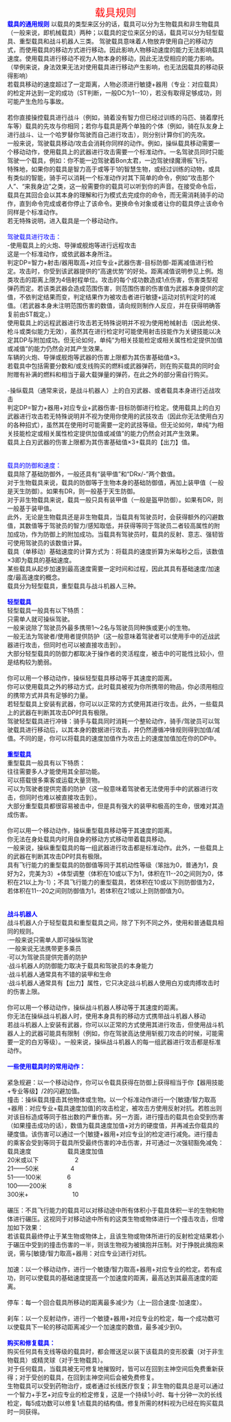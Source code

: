 <html>

<head>
<meta http-equiv="Content-Type" content="text/html; charset=gb2312">
<title>载具规则</title>
</head>

<body>

<div align="center">
	<span style="font-size: 18pt" class="bbc_size">
	<span style="color: red" class="bbc_color">载具规则</span></span></div>
<strong><span style="color: blue" class="bbc_color">载具的通用规则</span></strong></div>
以载具的类型来区分的话，载具可以分为生物载具和非生物载具（一般来说，即机械载具）两种；以载具的定位来区分的话，载具可以分为轻型载具、重型载具和战斗机器人三类。
驾驶载具意味着人物放弃使用自己的移动方式，而使用载具的移动方式进行移动。因此影响人物移动速度的能力无法影响载具速度。使用载具进行移动不视为人物本身的移动，因此无法受相应的能力影响。（举例来说，身法效果无法对使用载具进行移动产生影响，也无法因载具的移动获得影响）<br>
若载具移动的速度超过了一定距离，人物必须进行敏捷+器用（专业：对应载具）的检定并达到一定的成功（ST判断，一般DC为1--10），若没有取得足够成功，则可能产生危险与事故。<br>
<br>若你直接操控载具进行战斗（例如，骑着没有智力但已经过训练的马匹、骑着摩托车等）载具的先攻与你相同；若你与载具是两个单独的个体（例如，骑在队友身上进行战斗、让一个哈罗替你驾驶而自己进行攻击），则分别计算你们的先攻。
<br>一般来说，驾驶载具移动/攻击会消耗你同样的动作。例如，操纵载具移动需要一个移动动作，使用载具上的武器进行攻击需要一个标准动作。一名驾驶员同时只能驾驶一个载具，例如：你不能一边驾驶着Bon太君，一边驾驶绿魔滑板飞行。
<br>特殊地，如果你的载具是智力高于或等于1的智慧生物，或经过训练的动物，或具有类似的智能，骑手可以消耗一个标准动作对其下简单的命令，例如“攻击那个人”、“来我身边”之类，这一般需要你的载具可以听到你的声音。在接受命令后，载具在其回合会以其本身的理解和行为模式去完成你的命令，而无需消耗骑手的动作，直到命令完成或者你停止了该命令。更换命令对象或者让你的载具停止该命令同样是个标准动作。
<br>若无特殊说明，进入载具是一个移动动作。
<br>
<br><span style="color: blue" class="bbc_color">驾驶载具进行攻击：</span>
<br>-使用载具上的火炮、导弹或舰炮等进行远程攻击<br>
这是一个标准动作，或依武器本身所注。<br>
判定DP=智力+射击/器用取高+对应专业+武器伤害-目标防御-距离减值进行检定。攻击时，你受到该武器提供的“高速优势”的好处。距离减值说明参见上例。炮类攻击的距离上限为4倍射程单位。攻击的每个成功数造成1点伤害，伤害类型视弹药而定。若该类武器会造成范围伤害，则范围伤害的伤害值为武器本身提供的定值，不依判定结果而变，判定结果作为被攻击者进行敏捷+运动对抗判定时的减值。（若武器本身未注明范围伤害的数值，请向规则制作人反应，并在获得明确答复前由ST裁定。）<br>
使用载具上的远程武器进行攻击若无特殊说明并不视为使用枪械射击（因此枪侠、枪斗或类似能力无效），虽然其在进行检定时可能使用射击技能作为关键技能以决定其DP与附加成功。但无论如何，单纯“为相关技能检定或相关属性检定提供加值或减值”的能力仍然会对其产生效果。<br>
车辆的火炮、导弹或舰炮等武器的伤害上限都为其伤害基础值×3。<br>
若载具中包括需要分数和/或支线购买的燃料或武器弹药，则在购买载具的同时会附赠有补满的燃料和相当于最大载弹量的弹药，在此之外的部分需自行购买。<br>
<br>-操纵载具（通常来说，是战斗机器人）上的白刃武器、或者载具本身进行近战攻击<br>
判定DP=智力+器用+对应专业+武器伤害-目标防御进行检定。使用载具上的白刃武器进行攻击若无特殊说明并不视为使用你使用的武技攻击（因此你无法使用白刃的各种招式），虽然其在使用时可能需要一定的武技等级。但无论如何，单纯“为相关技能检定或相关属性检定提供加值或减值”的能力仍然会对其产生效果。<br>
载具上白刃武器的伤害上限都为其伤害基础值×3+载具的【出力】值。<br>
<br>
<br><span style="color: blue" class="bbc_color">载具的防御和速度：</span>
<br>载具除了基础防御外，一般还具有“装甲值”和“DRx/-”两个数值。
<br>对于生物载具来说，载具的防御等于生物本身的基础防御值，再加上装甲值（一般是天生防御）。如果有DR，则一般基于天生防御。
<br>对于非生物载具来说，载具一般只具有装甲值（一般是盔甲防御）。如果有DR，则一般基于装甲值。
<br>此外，无论是生物载具还是非生物载具，当载具有驾驶员时，会获得额外的闪避数值，其数值等于驾驶员的智力/感知取低，并获得等同于驾驶员二者较高属性的附加成功，作为防御上的附加成功。当载具有驾驶员时，载具的反射、意志、强韧皆可使用驾驶员的该数值计算。
<br>载具（单移动）基础速度的计算方式为：将载具的速度折算为米每秒之后，该数值×3即为载具的基础速度。
<br>某些载具从起步加速到最高速度需要一定时间和过程，因此其具有基础速度/加速度/最高速度的概念。
<br>
载具分为轻型载具，重型载具与战斗机器人三种。<br>
<br><strong><span style="color: blue" class="bbc_color">轻型载具</span></strong><br>
轻型载具一般具有以下特质：<br>
只需单人就可操纵驾驶。<br>
一般来说除了驾驶员外最多携带1～2名与驾驶员同种族或更小的生物。<br>
一般无法为驾驶者/使用者提供防护（这一般意味着驾驶者可以使用手中的近战武器进行攻击，但同时也可以被直接攻击到）。<br>
大部分轻型载具的防御力都取决于操作者的灵活程度，被击中的可能性比较小，但是结构较为脆弱。<br>
<br>
你可以用一个移动动作，操纵轻型载具移动等于其速度的距离。<br>
你可以使用载具之外的移动方式，此时载具被视为你所携带的物品，你必须用相应的携带方式并具有足够的力量。<br>
若轻型载具上安装有武器，你可以以正常的方式使用其进行攻击。此外，一些载具上的武器在判断其攻击DP时具有极限。<br>
驾驶轻型载具进行冲锋：骑手与载具同时消耗一个整轮动作，骑手/驾驶员可以驾驶载具进行移动后，以其本身的数据进行攻击，并仍然遵循冲锋规则得到加值/减值。不同的是，你可以将载具的速度加值作为攻击上的速度加值加在你的DP中。<br>
<br>
<strong><span style="color: blue" class="bbc_color">重型载具</span></strong><br>
重型载具一般具有以下特质：<br>
往往需要多人才能使用其全部功能。<br>
可以搭载很多乘客或运载大量货物。<br>
可以为驾驶者提供完善的防护（这一般意味着驾驶者无法使用手中的武器进行攻击，但同时也难以被直接攻击到）。<br>
大部分重型载具都很容易被击中，但是具有强大的装甲和极高的生命，很难对其造成伤害。<br>
<br>
你可以用一个移动动作，操纵重型载具移动等于其速度的距离。<br>
你无法在身处载具内时用自身的移动方式移动带着载具移动。<br>
一般来说，操纵重型载具的每一组武器进行攻击都是标准动作。此外，一些载具上的武器在判断其攻击DP时具有极限。<br>
具有飞行能力的重型载具的防御值等同于其机动性等级（笨拙为0，普通为1，良好为2，完美为3）+体型调整（体积在10或以下为1，体积在11--20之间则为0，体积在21以上为-1）；不具飞行能力的重型载具，若体积在10或以下则防御值为2，若体积在11--20之间则防御值为1，若体积在21或以上则防御值为0。<br>
<br>
<br>
<strong><span style="color: blue" class="bbc_color">战斗机器人</span></strong><br>
战斗机器人介于轻型载具和重型载具之间，除了下列不同之外，使用和普通载具相同的规则。<br>
·一般来说只需单人即可操纵驾驶<br>
·一般来说无法携带更多乘员<br>
·可以为驾驶员提供完善的防护<br>
·战斗机器人的防御能力取决于载具和驾驶员的本身能力<br>
·战斗机器人通常具有不错的装甲和生命<br>
·战斗机器人通常具有【出力】属性，它只决定战斗机器人使用白刃或肉搏攻击时的伤害上限。<br>
<br>
你可以用一个移动动作，操纵战斗机器人移动等于其速度的距离。<br>
你无法在操纵战斗机器人时，使用本身具有的移动方式携带战斗机器人移动<br>
若战斗机器人上安装有武器，你可以以正常的方式使用其进行攻击，但使用战斗机器人上的武器可能具有限制（例如，你在驾驶高达使用斩舰刀攻击的时候，可能需要一定的白刃等级）。一般来说，操纵战斗机器人的每一组武器进行攻击都是标准动作。<br>
<br>
<strong><span style="color: blue" class="bbc_color">一些使用载具时的常用动作：</span></strong><br>
<br>紧急规避：以一个移动动作，你可以令载具获得在防御上获得相当于你【器用技能+专业等级】/2的闪避加值。
<br>
撞击：操纵载具撞击其他物体或生物。以一个标准动作进行一个[敏捷/智力取高+器用：对应专业+载具速度加值]的攻击检定，被攻击方使用反射对抗。若胜出则对该目标造成等同于胜出数的严重伤害。另一方面，进行撞击的载具也会受到伤害（如果撞击成功的话），数值为载具速度加值+对方的硬度值，并再减去你载具的硬度值。该伤害可以通过一个[敏捷+器用+对应专业]的检定进行减免。进行撞击的乘客会受到等同于载具所受最终伤害的冲击伤害，并可通过一次强韧豁免减免：<br>
载具速度　　　　　　载具速度加值<br>
20米或以下　　　　　　2<br>
21——50米　　　　　    4<br>
51——100米　　　　     6<br>
100——200米　　     　 8<br>
300米+　　　　　　 　10<br>
<br>
碾压：不具飞行能力的载具可以对移动途中所有体积小于载具体积一半的生物和物体进行碾压。这视同于对移动途中所有的这类生物或物体进行一个撞击攻击，但增加如下效果：<br>
若该载具最终停止于某生物或物体上，且该生物或物体所进行的反射检定结果若小于碾压中受到的撞击伤害的一半，则该生物视为被擒抱并压制。对于挣脱此擒抱来说，需与[敏捷/智力取高+器用：对应专业]进行对抗。<br>
<br>
加速：以一个移动动作，进行一个敏捷/智力取高+器用+对应专业的检定。若有成功，则可以使载具的基础速度提高一个加速度的距离，最高达到其最高速度的距离。<br>
<br>
停车：每一个回合载具所移动的距离最多减少为（上一回合速度-加速度）。<br>
<br>
刹车：以一个反射动作，进行一个敏捷+器用+对应专业的检定，每一个成功数可以使载具下一轮的移动距离减少一个加速度的数值，最多减少到0。<br>
<br><strong><span style="color: blue" class="bbc_color">购买和修复载具：</span></strong><br>
购买任何具有支线等级的载具时，都会赠送足以装下该载具的变形胶囊（对于非生物载具）或精灵球（对于生物载具）。
<br>
对于任何载具，当载具被无可修复地摧毁时，皆可以在回到主神空间后免费重新获得；对于受创的载具，在回到主神空间后会被免费修复。
<br>
生物载具可以受到药物治疗，或者通过长线医疗恢复；非生物的载具总是可以通过一个智力+手艺+对应专业的检定修复，这是一个持续1小时、每十分钟一次的长线检定，每5成功数可以修复1点载具的结构值。修复所需的材料视为已经在购买载具时一同获得。
</body></html>